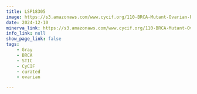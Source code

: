 ```yaml
---
title: LSP18305
image: https://s3.amazonaws.com/www.cycif.org/110-BRCA-Mutant-Ovarian-Precursors/LSP18305/LSP18305.png
date: 2024-12-10
minerva_link: https://s3.amazonaws.com/www.cycif.org/110-BRCA-Mutant-Ovarian-Precursors/LSP18305/index.html
info_link: null
show_page_link: false
tags:
    - Gray
    - BRCA
    - STIC
    - CyCIF
    - curated
    - ovarian

---
```


